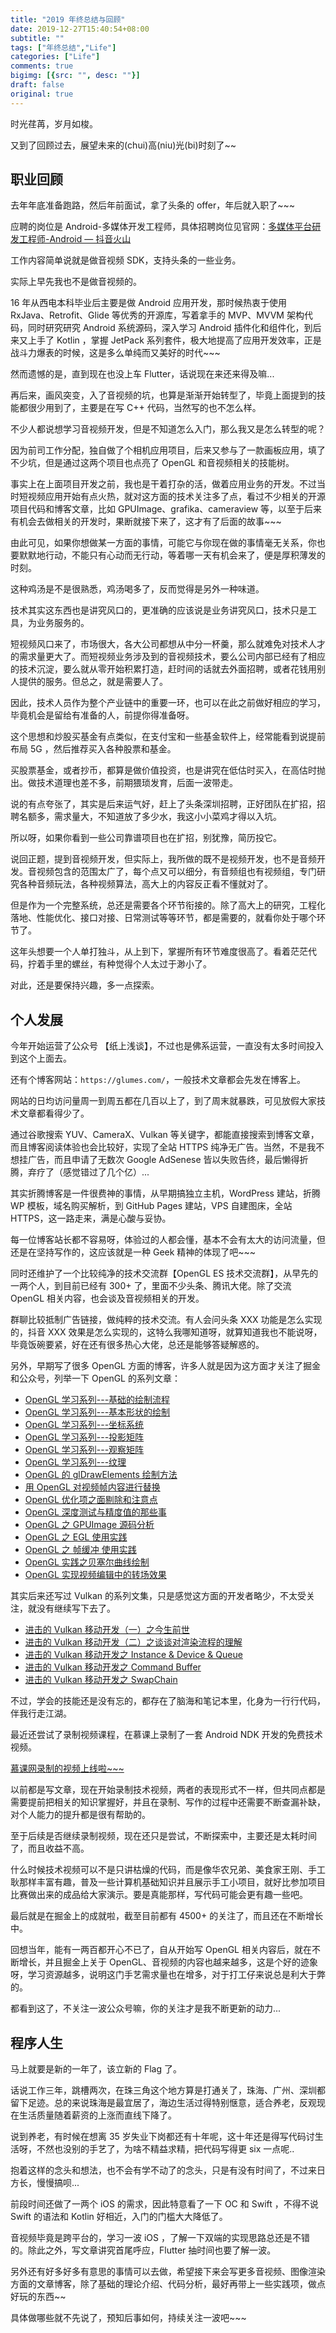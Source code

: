 ```yaml
---
title: "2019 年终总结与回顾"
date: 2019-12-27T15:40:54+08:00
subtitle: ""
tags: ["年终总结","Life"]
categories: ["Life"]
comments: true
bigimg: [{src: "", desc: ""}]
draft: false
original: true
---
```



时光荏苒，岁月如梭。

又到了回顾过去，展望未来的(chui)高(niu)光(bi)时刻了~~

## 职业回顾

去年年底准备跑路，然后年前面试，拿了头条的 offer，年后就入职了~~~

应聘的岗位是 Android-多媒体开发工程师，具体招聘岗位见官网：[多媒体平台研发工程师-Android — 抖音火山](https://job.bytedance.com/job/detail/26456)

工作内容简单说就是做音视频 SDK，支持头条的一些业务。

<!--more-->

实际上早先我也不是做音视频的。

16 年从西电本科毕业后主要是做 Android 应用开发，那时候热衷于使用 RxJava、Retrofit、Glide 等优秀的开源库，写着拿手的 MVP、MVVM 架构代码，同时研究研究 Android 系统源码，深入学习 Android 插件化和组件化，到后来又上手了 Kotlin ，掌握 JetPack 系列套件，极大地提高了应用开发效率，正是战斗力爆表的时候，这是多么单纯而又美好的时代~~~

然而遗憾的是，直到现在也没上车 Flutter，话说现在来还来得及嘛...

再后来，画风突变，入了音视频的坑，也算是渐渐开始转型了，毕竟上面提到的技能都很少用到了，主要是在写 C++ 代码，当然写的也不怎么样。

不少人都说想学习音视频开发，但是不知道怎么入门，那么我又是怎么转型的呢？

因为前司工作分配，独自做了个相机应用项目，后来又参与了一款画板应用，填了不少坑，但是通过这两个项目也点亮了 OpenGL 和音视频相关的技能树。

事实上在上面项目开发之前，我也是干着打杂的活，做着应用业务的开发。不过当时短视频应用开始有点火热，就对这方面的技术关注多了点，看过不少相关的开源项目代码和博客文章，比如 GPUImage、grafika、cameraview 等，以至于后来有机会去做相关的开发时，果断就接下来了，这才有了后面的故事~~~

由此可见，如果你想做某一方面的事情，可能它与你现在做的事情毫无关系，你也要默默地行动，不能只有心动而无行动，等着哪一天有机会来了，便是厚积薄发的时刻。

这种鸡汤是不是很熟悉，鸡汤喝多了，反而觉得是另外一种味道。

技术其实这东西也是讲究风口的，更准确的应该说是业务讲究风口，技术只是工具，为业务服务的。

短视频风口来了，市场很大，各大公司都想从中分一杯羹，那么就难免对技术人才的需求量更大了。而短视频业务涉及到的音视频技术，要么公司内部已经有了相应的技术沉淀，要么就从零开始积累打造，赶时间的话就去外面招聘，或者花钱用别人提供的服务。但总之，就是需要人了。

因此，技术人员作为整个产业链中的重要一环，也可以在此之前做好相应的学习，毕竟机会是留给有准备的人，前提你得准备呀。

这个思想和炒股买基金有点类似，在支付宝和一些基金软件上，经常能看到说提前布局 5G ，然后推荐买入各种股票和基金。

买股票基金，或者抄币，都算是做价值投资，也是讲究在低估时买入，在高估时抛出。做技术道理也差不多，前期猥琐发育，后面一波带走。

说的有点夸张了，其实是后来运气好，赶上了头条深圳招聘，正好团队在扩招，招聘名额多，需求量大，不知道放了多少水，我这小小菜鸡才得以入坑。

所以呀，如果你看到一些公司靠谱项目也在扩招，别犹豫，简历投它。

说回正题，提到音视频开发，但实际上，我所做的既不是视频开发，也不是音频开发。音视频包含的范围太广了，每个点又可以细分，有音频组也有视频组，专门研究各种音频玩法，各种视频算法，高大上的内容反正看不懂就对了。

但是作为一个完整系统，总还是需要各个环节衔接的。除了高大上的研究，工程化落地、性能优化、接口对接、日常测试等等环节，都是需要的，就看你处于哪个环节了。

这年头想要一个人单打独斗，从上到下，掌握所有环节难度很高了。看着茫茫代码，拧着手里的螺丝，有种觉得个人太过于渺小了。

对此，还是要保持兴趣，多一点探索。

## 个人发展

今年开始运营了公众号 【纸上浅谈】，不过也是佛系运营，一直没有太多时间投入到这个上面去。

还有个博客网站：`https://glumes.com/`，一般技术文章都会先发在博客上。

网站的日均访问量周一到周五都在几百以上了，到了周末就暴跌，可见放假大家技术文章都看得少了。

通过谷歌搜索 YUV、CameraX、Vulkan 等关键字，都能直接搜索到博客文章，而且博客阅读体验也会比较好，实现了全站 HTTPS 纯净无广告。当然，不是我不想挂广告，而且申请了无数次 Google AdSenese 皆以失败告终，最后懒得折腾，弃疗了（感觉错过了几个亿）...

其实折腾博客是一件很费神的事情，从早期搞独立主机，WordPress 建站，折腾 WP 模板，域名购买解析，到 GitHub Pages 建站，VPS 自建图床，全站 HTTPS，这一路走来，满是心酸与妥协。

每一位博客站长都不容易呀，体验过的人都会懂，基本不会有太大的访问流量，但还是在坚持写作的，这应该就是一种 Geek 精神的体现了吧~~~

同时还维护了一个比较纯净的技术交流群【OpenGL ES 技术交流群】，从早先的一两个人，到目前已经有 300+ 了，里面不少头条、腾讯大佬。除了交流 OpenGL 相关内容，也会谈及音视频相关的开发。

群聊比较抵制广告链接，做纯粹的技术交流。有人会问头条 XXX 功能是怎么实现的，抖音 XXX 效果是怎么实现的，这特么我哪知道呀，就算知道我也不能说呀，毕竟饭碗要紧，好在还有很多热心大佬，总还是能够答疑解惑的。

另外，早期写了很多 OpenGL 方面的博客，许多人就是因为这方面才关注了掘金和公众号，列举一下 OpenGL 的系列文章：

* [OpenGL 学习系列---基础的绘制流程](https://glumes.com/post/opengl/opengl-tutorial-draw-point/)
* [OpenGL 学习系列---基本形状的绘制](https://glumes.com/post/opengl/opengl-tutorial-draw-basic-shape/)
* [OpenGL 学习系列---坐标系统](https://glumes.com/post/opengl/opengl-tutorial-coordinate-system/)
* [OpenGL 学习系列---投影矩阵](https://glumes.com/post/opengl/opengl-tutorial-projection-matrix/)
* [OpenGL 学习系列---观察矩阵](https://glumes.com/post/opengl/opengl-tutorial-view-matrix/)
* [OpenGL 学习系列---纹理](https://glumes.com/post/opengl/opengl-tutorial-texture/)
* [OpenGL 的 glDrawElements 绘制方法](https://glumes.com/post/opengl/opengl-tutorial-gldrawelements-method/)
* [用 OpenGL 对视频帧内容进行替换](https://glumes.com/post/opengl/opengl-handle-video-frame-and-replace-content/)
* [OpenGL 优化项之面剔除和注意点](https://glumes.com/post/opengl/opengl-tutorial-face-culling-usage/)
* [OpenGL 深度测试与精度值的那些事](https://glumes.com/post/opengl/opengl-depth-test/)
* [OpenGL 之 GPUImage 源码分析](https://glumes.com/post/opengl/opengl-gpuimage-analysis/)
* [OpenGL 之 EGL 使用实践](https://glumes.com/post/opengl/opengl-egl-usage/)
* [OpenGL 之 帧缓冲 使用实践](https://glumes.com/post/opengl/opengl-framebuffer-object-usage/)
* [OpenGL 实践之贝塞尔曲线绘制](https://glumes.com/post/opengl/opengl-draw-bezier-line/)
* [OpenGL 实现视频编辑中的转场效果](https://glumes.com/post/opengl/opengl-transition/)

其实后来还写过 Vulkan 的系列文集，只是感觉这方面的开发者略少，不太受关注，就没有继续写下去了。

* [进击的 Vulkan 移动开发（一）之今生前世](https://glumes.com/post/vulkan/vulkan-tutorial-concept/)
* [进击的 Vulkan 移动开发（二）之谈谈对渲染流程的理解](https://glumes.com/post/vulkan/vulkan-tutorial-renderer/)
* [进击的 Vulkan 移动开发之 Instance & Device & Queue](https://glumes.com/post/vulkan/vulkan-tutorial-instance-device-queue/)
* [进击的 Vulkan 移动开发之 Command Buffer](https://glumes.com/post/vulkan/vulkan-tutorial-command-buffer/)
* [进击的 Vulkan 移动开发之 SwapChain](https://glumes.com/post/vulkan/vulkan-tutorial-swap-chain/)

不过，学会的技能还是没有忘的，都存在了脑海和笔记本里，化身为一行行代码，伴我行走江湖。

最近还尝试了录制视频课程，在慕课上录制了一套 Android NDK 开发的免费技术视频。

[慕课网录制的视频上线啦~~~](https://mp.weixin.qq.com/s/7o0UKTjp5shPwaFF9kN_FQ)

以前都是写文章，现在开始录制技术视频，两者的表现形式不一样，但共同点都是需要提前把相关的知识掌握好，并且在录制、写作的过程中还需要不断查漏补缺，对个人能力的提升都是很有帮助的。

至于后续是否继续录制视频，现在还只是尝试，不断探索中，主要还是太耗时间了，而且收益不高。

什么时候技术视频可以不是只讲枯燥的代码，而是像华农兄弟、美食家王刚、手工耿那样丰富有趣，普及一些计算机基础知识并且展示手工小项目，就好比参加项目比赛做出来的成品给大家演示。要是真能那样，写代码可能会更有趣一些吧。

最后就是在掘金上的成就啦，截至目前都有 4500+ 的关注了，而且还在不断增长中。

回想当年，能有一两百都开心不已了，自从开始写 OpenGL 相关内容后，就在不断增长，并且掘金上关于 OpenGL、音视频的内容也越来越多，这是个好的迹象呀，学习资源越多，说明这门手艺需求量也在增多，对于打工仔来说总是利大于弊的。

都看到这了，不关注一波公众号嘛，你的关注才是我不断更新的动力...

## 程序人生

马上就要是新的一年了，该立新的 Flag 了。

话说工作三年，跳槽两次，在珠三角这个地方算是打通关了，珠海、广州、深圳都留下足迹。总的来说珠海是最宜居了，海边生活过得特别惬意，适合养老，反观现在生活质量随着薪资的上涨而直线下降了。

说到养老，有时候在想离 35 岁失业下岗都还有十年呢，这十年还是得写代码讨生活呀，不然也没别的手艺了，为啥不精益求精，把代码写得更 six 一点呢..

抱着这样的念头和想法，也不会有学不动了的念头，只是有没有时间了，不过来日方长，慢慢搞呗...

前段时间还做了一两个 iOS 的需求，因此特意看了一下 OC 和 Swift ，不得不说 Swift 的语法和 Kotlin 好相近，入门的门槛大大降低了。

音视频毕竟是跨平台的，学习一波 iOS ，了解一下双端的实现思路总还是不错的。除此之外，写文章讲究首尾呼应，Flutter 抽时间也要了解一波。

另外还有好多好多有意思的事情可以去做，希望接下来会写更多音视频、图像渲染方面的文章博客，除了基础的理论介绍、代码分析，最好再带上一些实践项，做点好玩的东西~~

具体做哪些就不先说了，预知后事如何，持续关注一波吧~~~